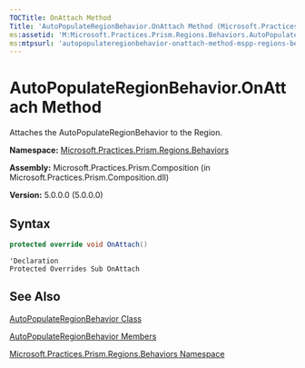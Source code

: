 ```yaml
---
TOCTitle: OnAttach Method
Title: 'AutoPopulateRegionBehavior.OnAttach Method (Microsoft.Practices.Prism.Regions.Behaviors)'
ms:assetid: 'M:Microsoft.Practices.Prism.Regions.Behaviors.AutoPopulateRegionBehavior.OnAttach'
ms:mtpsurl: 'autopopulateregionbehavior-onattach-method-mspp-regions-behaviors.md'
---
```


# AutoPopulateRegionBehavior.OnAttach Method

Attaches the AutoPopulateRegionBehavior to the Region.

**Namespace:** [Microsoft.Practices.Prism.Regions.Behaviors](/patterns-practices/reference/mspp-regions-behaviors-namespace)

**Assembly:** Microsoft.Practices.Prism.Composition (in Microsoft.Practices.Prism.Composition.dll)

**Version:** 5.0.0.0 (5.0.0.0)
## Syntax
```C#
protected override void OnAttach()
```
```VB
'Declaration
Protected Overrides Sub OnAttach
```
## See Also
[AutoPopulateRegionBehavior Class](/patterns-practices/reference/autopopulateregionbehavior-class-mspp-regions-behaviors)

[AutoPopulateRegionBehavior Members](/patterns-practices/reference/autopopulateregionbehavior-members-mspp-regions-behaviors)

[Microsoft.Practices.Prism.Regions.Behaviors Namespace](/patterns-practices/reference/mspp-regions-behaviors-namespace)
